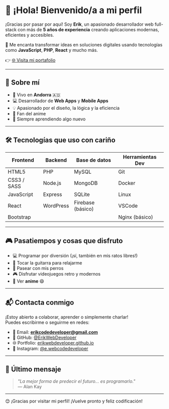 # 👋 ¡Hola! Bienvenido/a a mi perfil

¡Gracias por pasar por aquí! Soy **Erik**, un apasionado desarrollador web full-stack con más de **5 años de experiencia** creando aplicaciones modernas, eficientes y accesibles.

🎯 Me encanta transformar ideas en soluciones digitales usando tecnologías como **JavaScript**, **PHP**, **React** y mucho más.

👉 [🌐 Visita mi portafolio](https://erikwebdeveloper.github.io)

---

## 🚀 Sobre mí

- 📍 Vivo en **Andorra** 🇦🇩  
- 💻 Desarrollador de **Web Apps** y **Mobile Apps**  
- 💡 Apasionado por el diseño, la lógica y la eficiencia  
- 🍥 Fan del anime
- 🌱 Siempre aprendiendo algo nuevo

---

## 🛠️ Tecnologías que uso con cariño


| Frontend       | Backend        | Base de datos   | Herramientas Dev |
|----------------|----------------|-----------------|------------------|
| HTML5          | PHP            | MySQL           | Git              |
| CSS3 / SASS    | Node.js        | MongoDB         | Docker           |
| JavaScript     | Express        | SQLite          | Linux            |
| React          | WordPress      | Firebase (básico)| VSCode          |
| Bootstrap      |                |                 | Nginx (básico)   |

---

## 🎮 Pasatiempos y cosas que disfruto

- 💻 Programar por diversión (¡sí, también en mis ratos libres!)
- 🎸 Tocar la guitarra para relajarme
- 🐶 Pasear con mis perros
- 🎮 Disfrutar videojuegos retro y modernos
- 🍿 Ver **anime** 😄

---

## 📬 Contacta conmigo

¡Estoy abierto a colaborar, aprender o simplemente charlar!  
Puedes escribirme o seguirme en redes:

- 📧 Email: **erikcodedeveloper@gmail.com**
- 🐙 GitHub: [@ErikWebDeveloper](https://github.com/ErikWebDeveloper)
- 🌐 Portfolio: [erikwebdeveloper.github.io](https://erikwebdeveloper.github.io/)
- 📸 Instagram: [@e.webcodedeveloper](https://www.instagram.com/e.webcodedeveloper/)

---

## 💬 Último mensaje

> _"La mejor forma de predecir el futuro... es programarlo."_  
> — Alan Kay

---

😊 ¡Gracias por visitar mi perfil! ¡Vuelve pronto y feliz codificación!
